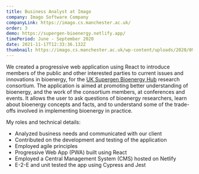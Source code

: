 ```yaml
---
title: Business Analyst at Imago
company: Imago Software Company
companyLink: https://imago.cs.manchester.ac.uk/
order: 3
demo: https://supergen-bioenergy.netlify.app/
timePeriod: June - September 2020
date: 2021-11-17T12:33:36.132Z
thumbnail: https://imago.cs.manchester.ac.uk/wp-content/uploads/2020/09/imago-mini-logo.png
---
```

We created a progressive web application using React to introduce members of the public and other interested parties to current issues and innovations in bioenergy, for the [UK Supergen Bioenergy Hub](https://www.supergen-bioenergy.net/) research consortium. The application is aimed at promoting better understanding of bioenergy, and the work of the consortium members, at conferences and events. It allows the user to ask questions of bioenergy researchers, learn about bioenergy concepts and facts, and to understand some of the trade-offs involved in implementing bioenergy in practice.

My roles and technical details:

* Analyzed business needs and communicated with our client
* Contributed on the development and testing of the application
* Employed agile principles
* Progressive Web App (PWA) built using React
* Employed a Central Management System (CMS) hosted on Netlify
* E-2-E and unit tested the app using Cypress and Jest